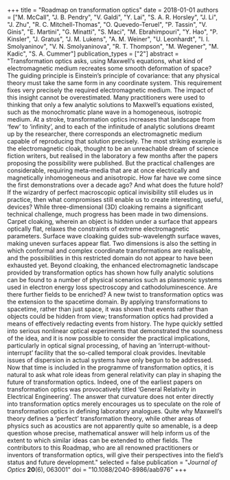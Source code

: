 +++
title = "Roadmap on transformation optics"
date = 2018-01-01
authors = ["M. McCall", "J. B. Pendry", "V. Galdi", "Y. Lai", "S. A. R. Horsley", "J. Li", "J. Zhu", "R. C. Mitchell-Thomas", "O. Quevedo-Teruel", "P. Tassin", "V. Ginis", "E. Martini", "G. Minatti", "S. Maci", "M. Ebrahimpouri", "Y. Hao", "P. Kinsler", "J. Gratus", "J. M. Lukens", "A. M. Weiner", "U. Leonhardt", "I. I. Smolyaninov", "V. N. Smolyaninova", "R. T. Thompson", "M. Wegener", "M. Kadic", "S. A. Cummer"]
publication_types = ["2"]
abstract = "Transformation optics asks, using Maxwell’s equations, what kind of electromagnetic medium recreates some smooth deformation of space? The guiding principle is Einstein’s principle of covariance: that any physical theory must take the same form in any coordinate system. This requirement fixes very precisely the required electromagnetic medium. The impact of this insight cannot be overestimated. Many practitioners were used to thinking that only a few analytic solutions to Maxwell’s equations existed, such as the monochromatic plane wave in a homogeneous, isotropic medium. At a stroke, transformation optics increases that landscape from ‘few’ to ‘infinity’, and to each of the infinitude of analytic solutions dreamt up by the researcher, there corresponds an electromagnetic medium capable of reproducing that solution precisely. The most striking example is the electromagnetic cloak, thought to be an unreachable dream of science fiction writers, but realised in the laboratory a few months after the papers proposing the possibility were published. But the practical challenges are considerable, requiring meta-media that are at once electrically and magnetically inhomogeneous and anisotropic. How far have we come since the first demonstrations over a decade ago? And what does the future hold? If the wizardry of perfect macroscopic optical invisibility still eludes us in practice, then what compromises still enable us to create interesting, useful, devices? While three-dimensional (3D) cloaking remains a significant technical challenge, much progress has been made in two dimensions. Carpet cloaking, wherein an object is hidden under a surface that appears optically flat, relaxes the constraints of extreme electromagnetic parameters. Surface wave cloaking guides sub-wavelength surface waves, making uneven surfaces appear flat. Two dimensions is also the setting in which conformal and complex coordinate transformations are realisable, and the possibilities in this restricted domain do not appear to have been exhausted yet. Beyond cloaking, the enhanced electromagnetic landscape provided by transformation optics has shown how fully analytic solutions can be found to a number of physical scenarios such as plasmonic systems used in electron energy loss spectroscopy and cathodoluminescence. Are there further fields to be enriched? A new twist to transformation optics was the extension to the spacetime domain. By applying transformations to spacetime, rather than just space, it was shown that events rather than objects could be hidden from view; transformation optics had provided a means of effectively redacting events from history. The hype quickly settled into serious nonlinear optical experiments that demonstrated the soundness of the idea, and it is now possible to consider the practical implications, particularly in optical signal processing, of having an ‘interrupt-without-interrupt’ facility that the so-called temporal cloak provides. Inevitable issues of dispersion in actual systems have only begun to be addressed. Now that time is included in the programme of transformation optics, it is natural to ask what role ideas from general relativity can play in shaping the future of transformation optics. Indeed, one of the earliest papers on transformation optics was provocatively titled ‘General Relativity in Electrical Engineering’. The answer that curvature does not enter directly into transformation optics merely encourages us to speculate on the role of transformation optics in defining laboratory analogues. Quite why Maxwell’s theory defines a ‘perfect’ transformation theory, while other areas of physics such as acoustics are not apparently quite so amenable, is a deep question whose precise, mathematical answer will help inform us of the extent to which similar ideas can be extended to other fields. The contributors to this Roadmap, who are all renowned practitioners or inventors of transformation optics, will give their perspectives into the field’s status and future development."
selected = false
publication = "*Journal of Optics* **20**(6), 063001"
doi = "10.1088/2040-8986/aab976"
+++
